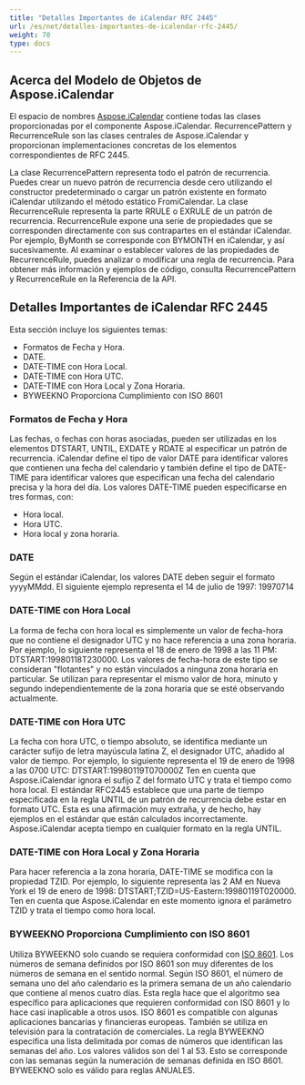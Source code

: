 ```yaml
---
title: "Detalles Importantes de iCalendar RFC 2445"
url: /es/net/detalles-importantes-de-icalendar-rfc-2445/
weight: 70
type: docs
---
```



## **Acerca del Modelo de Objetos de Aspose.iCalendar**
El espacio de nombres [Aspose.iCalendar](https://apireference.aspose.com/email/net/aspose.email.calendar) contiene todas las clases proporcionadas por el componente Aspose.iCalendar. RecurrencePattern y RecurrenceRule son las clases centrales de Aspose.iCalendar y proporcionan implementaciones concretas de los elementos correspondientes de RFC 2445.

La clase RecurrencePattern representa todo el patrón de recurrencia. Puedes crear un nuevo patrón de recurrencia desde cero utilizando el constructor predeterminado o cargar un patrón existente en formato iCalendar utilizando el método estático FromiCalendar. La clase RecurrenceRule representa la parte RRULE o EXRULE de un patrón de recurrencia. RecurrenceRule expone una serie de propiedades que se corresponden directamente con sus contrapartes en el estándar iCalendar. Por ejemplo, ByMonth se corresponde con BYMONTH en iCalendar, y así sucesivamente. Al examinar o establecer valores de las propiedades de RecurrenceRule, puedes analizar o modificar una regla de recurrencia. Para obtener más información y ejemplos de código, consulta RecurrencePattern y RecurrenceRule en la Referencia de la API.
## **Detalles Importantes de iCalendar RFC 2445**
Esta sección incluye los siguientes temas:

- Formatos de Fecha y Hora.
- DATE.
- DATE-TIME con Hora Local.
- DATE-TIME con Hora UTC.
- DATE-TIME con Hora Local y Zona Horaria.
- BYWEEKNO Proporciona Cumplimiento con ISO 8601
### **Formatos de Fecha y Hora**
Las fechas, o fechas con horas asociadas, pueden ser utilizadas en los elementos DTSTART, UNTIL, EXDATE y RDATE al especificar un patrón de recurrencia. iCalendar define el tipo de valor DATE para identificar valores que contienen una fecha del calendario y también define el tipo de DATE-TIME para identificar valores que especifican una fecha del calendario precisa y la hora del día. Los valores DATE-TIME pueden especificarse en tres formas, con:

- Hora local.
- Hora UTC.
- Hora local y zona horaria.
### **DATE**
Según el estándar iCalendar, los valores DATE deben seguir el formato yyyyMMdd. El siguiente ejemplo representa el 14 de julio de 1997: 19970714 
### **DATE-TIME con Hora Local**
La forma de fecha con hora local es simplemente un valor de fecha-hora que no contiene el designador UTC y no hace referencia a una zona horaria. Por ejemplo, lo siguiente representa el 18 de enero de 1998 a las 11 PM: DTSTART:19980118T230000. Los valores de fecha-hora de este tipo se consideran "flotantes" y no están vinculados a ninguna zona horaria en particular. Se utilizan para representar el mismo valor de hora, minuto y segundo independientemente de la zona horaria que se esté observando actualmente. 
### **DATE-TIME con Hora UTC**
La fecha con hora UTC, o tiempo absoluto, se identifica mediante un carácter sufijo de letra mayúscula latina Z, el designador UTC, añadido al valor de tiempo. Por ejemplo, lo siguiente representa el 19 de enero de 1998 a las 0700 UTC: DTSTART:19980119T070000Z Ten en cuenta que Aspose.iCalendar ignora el sufijo Z del formato UTC y trata el tiempo como hora local. El estándar RFC2445 establece que una parte de tiempo especificada en la regla UNTIL de un patrón de recurrencia debe estar en formato UTC. Esta es una afirmación muy extraña, y de hecho, hay ejemplos en el estándar que están calculados incorrectamente. Aspose.iCalendar acepta tiempo en cualquier formato en la regla UNTIL. 
### **DATE-TIME con Hora Local y Zona Horaria**
Para hacer referencia a la zona horaria, DATE-TIME se modifica con la propiedad TZID. Por ejemplo, lo siguiente representa las 2 AM en Nueva York el 19 de enero de 1998: DTSTART;TZID=US-Eastern:19980119T020000. Ten en cuenta que Aspose.iCalendar en este momento ignora el parámetro TZID y trata el tiempo como hora local. 
### **BYWEEKNO Proporciona Cumplimiento con ISO 8601**
Utiliza BYWEEKNO solo cuando se requiera conformidad con [ISO 8601](https://en.wikipedia.org/wiki/ISO_8601). Los números de semana definidos por ISO 8601 son muy diferentes de los números de semana en el sentido normal. Según ISO 8601, el número de semana uno del año calendario es la primera semana de un año calendario que contiene al menos cuatro días. Esta regla hace que el algoritmo sea específico para aplicaciones que requieren conformidad con ISO 8601 y lo hace casi inaplicable a otros usos. ISO 8601 es compatible con algunas aplicaciones bancarias y financieras europeas. También se utiliza en televisión para la contratación de comerciales. La regla BYWEEKNO especifica una lista delimitada por comas de números que identifican las semanas del año. Los valores válidos son del 1 al 53. Esto se corresponde con las semanas según la numeración de semanas definida en ISO 8601. BYWEEKNO solo es válido para reglas ANUALES.
